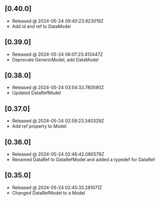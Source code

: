 ## [0.40.0]

- Released @ 2024-05-24 09:40:23.923019Z
- Add id and ref to DataModel

## [0.39.0]

- Released @ 2024-05-24 06:07:23.413447Z
- Deprecate GenericModel, add DataModel

## [0.38.0]

- Released @ 2024-05-24 03:54:33.780590Z
- Updated DataRefModel

## [0.37.0]

- Released @ 2024-05-24 02:59:23.340329Z
- Add ref property to Model

## [0.36.0]

- Released @ 2024-05-24 02:46:42.080579Z
- Renamed DataRef to DataRefModel and added a typedef for DataRef

## [0.35.0]

- Released @ 2024-05-24 02:45:33.281071Z
- Changed DataRefModel to a Model
